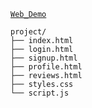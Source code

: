 [`Web_Demo`](https://theekingza.github.io/Fitilious_Co/index.html)


```
project/
├── index.html
├── login.html
├── signup.html
├── profile.html
├── reviews.html
├── styles.css
└── script.js
```
